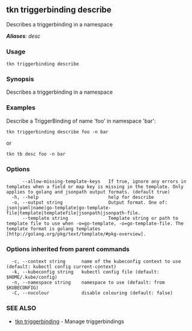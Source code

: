 ## tkn triggerbinding describe

Describes a triggerbinding in a namespace

***Aliases**: desc*

### Usage

```
tkn triggerbinding describe
```

### Synopsis

Describes a triggerbinding in a namespace

### Examples

Describe a TriggerBinding of name 'foo' in namespace 'bar':

    tkn triggerbinding describe foo -n bar

or

    tkn tb desc foo -n bar


### Options

```
      --allow-missing-template-keys   If true, ignore any errors in templates when a field or map key is missing in the template. Only applies to golang and jsonpath output formats. (default true)
  -h, --help                          help for describe
  -o, --output string                 Output format. One of: json|yaml|name|go-template|go-template-file|template|templatefile|jsonpath|jsonpath-file.
      --template string               Template string or path to template file to use when -o=go-template, -o=go-template-file. The template format is golang templates [http://golang.org/pkg/text/template/#pkg-overview].
```

### Options inherited from parent commands

```
  -c, --context string      name of the kubeconfig context to use (default: kubectl config current-context)
  -k, --kubeconfig string   kubectl config file (default: $HOME/.kube/config)
  -n, --namespace string    namespace to use (default: from $KUBECONFIG)
  -C, --nocolour            disable colouring (default: false)
```

### SEE ALSO

* [tkn triggerbinding](tkn_triggerbinding.md)	 - Manage triggerbindings

